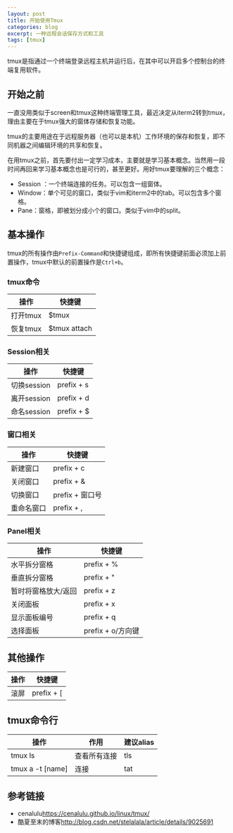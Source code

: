 ```yaml
---
layout: post
title: 开始使用Tmux
categories: blog
excerpt: 一种远程会话保存方式和工具
tags: [tmux]
---
```


tmux是指通过一个终端登录远程主机并运行后，在其中可以开启多个控制台的终端复用软件。

## 开始之前

一直没用类似于screen和tmux这种终端管理工具，最近决定从iterm2转到tmux，理由主要在于tmux强大的窗体存储和恢复功能。

tmux的主要用途在于远程服务器（也可以是本机）工作环境的保存和恢复，即不同机器之间编辑环境的共享和恢复。

在用tmux之前，首先要付出一定学习成本，主要就是学习基本概念。当然用一段时间再回来学习基本概念也是可行的，甚至更好。用好tmux要理解的三个概念：

* Session ：一个终端连接的任务。可以包含一组窗体。
* Window：单个可见的窗口，类似于vim和iterm2中的tab。可以包含多个窗格。
* Pane：窗格，即被划分成小个的窗口。类似于vim中的split。

## 基本操作

tmux的所有操作由`Prefix-Command`和快捷键组成，即所有快捷键前面必须加上前置操作，tmux中默认的前置操作是`Ctrl+b`。


### tmux命令

操作         | 快捷键
------------ | ------------
打开tmux     | $tmux
恢复tmux     | $tmux attach


### Session相关

操作         | 快捷键
------------ | -----------
切换session  | prefix + s
离开session  | prefix + d
命名session  | prefix + $

### 窗口相关

操作         | 快捷键
------------ | -----------
新建窗口     | prefix + c
关闭窗口     | prefix + &
切换窗口     | prefix + 窗口号
重命名窗口   | prefix + ,

### Panel相关

操作               | 快捷键
-----------------  | -----------
水平拆分窗格       | prefix + %
垂直拆分窗格       | prefix + "
暂时将窗格放大/返回| prefix + z
关闭面板           | prefix + x
显示面板编号       | prefix + q
选择面板           | prefix + o/方向键


## 其他操作

操作               | 快捷键
-----------------  | -----------
滚屏               | prefix + [


## tmux命令行

操作             | 作用        | 建议alias
--------         | -------     | ----------
tmux ls          | 查看所有连接| tls
tmux a -t [name] | 连接        | tat

## 参考链接

* cenalulu<https://cenalulu.github.io/linux/tmux/>
* 酷夏至末的博客<http://blog.csdn.net/stelalala/article/details/9025691>
